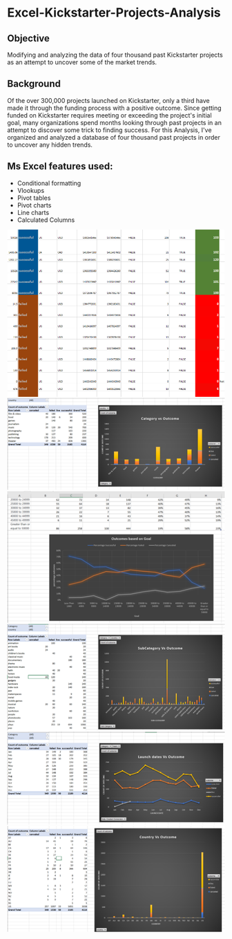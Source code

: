 # Excel-Kickstarter-Projects-Analysis

## Objective
Modifying and analyzing the data of four thousand past Kickstarter projects as an attempt to uncover some of the market trends.

## Background
Of the over 300,000 projects launched on Kickstarter, only a third have made it through the funding process with a positive outcome. Since getting funded on Kickstarter requires meeting or exceeding the project's initial goal, many organizations spend months looking through past projects in an attempt to discover some trick to finding success. For this Analysis, I've organized and analyzed a database of four thousand past projects in order to uncover any hidden trends.

## Ms Excel features used:
* Conditional formatting
* Vlookups 
* Pivot tables 
* Pivot charts
* Line charts 
* Calculated Columns


![Dashboard](images/conditional_formatting.PNG)
![Dashboard](images/category.PNG)
![Dashboard](images/goal.PNG)
![Dashboard](images/subcategory.PNG)
![Dashboard](images/launch_date.PNG)
![Dashboard](images/country_outcome.PNG)
